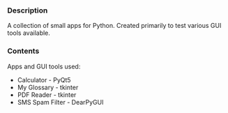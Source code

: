 ### Description

A collection of small apps for Python. Created primarily to test various GUI tools available.

### Contents

Apps and GUI tools used:
- Calculator - PyQt5
- My Glossary - tkinter
- PDF Reader - tkinter
- SMS Spam Filter - DearPyGUI
